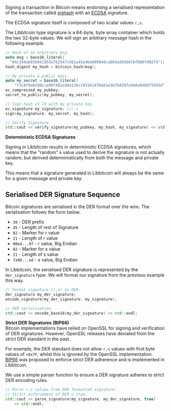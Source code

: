 Signing a transaction in Bitcoin means endorsing a serialised representation of the transaction called [sighash](https://github.com/libbitcoin/libbitcoin/wiki/Sighash-&-TX-Signing) with an [ECDSA](https://en.wikipedia.org/wiki/Elliptic_Curve_Digital_Signature_Algorithm) signature.

The ECDSA signature itself is composed of two scalar values `r,s`.

The Libbitcoin type signature  is a 64-byte, byte array container which holds the two 32-byte values. We will sign an arbitrary message hash in the following example.

<!-- Example (Part 1) -->

```c++
// Hash of an arbitrary msg.
auto msg = base16_literal(
  "04c294ab836b61955e762547c561a45e4be88984dca06da959d47bf880fd92f4");
hash_digest my_hash = bitcoin_hash(msg);

// My private & public keys.
auto my_secret = base16_literal(
    "f3c8f9a6198cca98f481edde13bcc031b1470a81e367b838fe9e0a9db0f5993d");
ec_compressed my_pubkey;
secret_to_public(my_pubkey, my_secret);

// Sign hash of TX with my private key.
ec_signature my_signature; //r,s
sign(my_signature, my_secret, my_hash);

// Verify Signature.
std::cout << verify_signature(my_pubkey, my_hash, my_signature) << std::endl;
```
**Deterministic ECDSA Signatures**  

Signing in Libbitcoin results in deterministic ECDSA signatures, which means that the "random" `k` value used to derive the signature is not actually random, but derived deterministically from both the message and private key.

This means that a signature generated in Libbitcoin will always be the same for a given message and private key.

## Serialised DER Signature Sequence

Bitcoin signatures are serialised in the DER format over the wire. The serialisation follows the form below.

* `30` - DER prefix
* `45` - Length of rest of Signature
* `02` - Marker for r value
* `21` - Length of r value
* `00ed...8f` - r value, Big Endian
* `02` - Marker for s value
* `21` - Length of s value
* `7a98...ed` - s value, Big Endian

In Libbitcoin, the serialised DER signature is represented by the `der_signature` type. We will format our signature from the previous example this way.

<!-- Example (Part 2) -->
```c++
// Format signature (r,s) as DER.
der_signature my_der_signature;
encode_signature(my_der_signature, my_signature);

// DER serialisation.
std::cout << encode_base16(my_der_signature) << std::endl;
```
**Strict DER Signatures (BIP66)**  
Bitcoin implementations have relied on OpenSSL for signing and verification of DER signatures. However, OpenSSL releases have deviated from the strict DER standard in the past.

For example, the DER standard does not allow `r,s` values with first byte values of `>0x7F`, whilst this is ignored by the OpenSSL implementation. [BIP66](https://github.com/bitcoin/bips/blob/master/bip-0066.mediawiki) was proposed to enforce strict DER adherence and is implemented in Libbitcoin.

We use a simple parser function to ensure a DER signature adheres to strict DER encoding rules.

<!-- Example (Part 3) -->
```c++
// Parse r,s values from DER formatted signature.
// Strict enforcement of DER = true.
std::cout << parse_signature(my_signature, my_der_signature, true)
    << std::endl;
```
